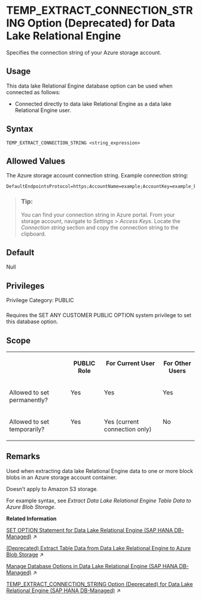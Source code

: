 <!-- loiob96926be0fc140889e7cefa3565b0f1f -->

# TEMP\_EXTRACT\_CONNECTION\_STRING Option \(Deprecated\) for Data Lake Relational Engine

Specifies the connection string of your Azure storage account.



<a name="loiob96926be0fc140889e7cefa3565b0f1f__section_fq2_gpq_znb"/>

## Usage

This data lake Relational Engine database option can be used when connected as follows:

-   Connected directly to data lake Relational Engine as a data lake Relational Engine user.



<a name="loiob96926be0fc140889e7cefa3565b0f1f__temp_extract_connection_syntax1"/>

## Syntax

```
TEMP_EXTRACT_CONNECTION_STRING <string_expression>
```



<a name="loiob96926be0fc140889e7cefa3565b0f1f__temp_extract_connection_values1"/>

## Allowed Values

The Azure storage account connection string. Example connection string:

```
DefaultEndpointsProtocol=https;AccountName=example;AccountKey=example_key;EndpointSuffix=core.windows.net
```

> ### Tip:  
> You can find your connection string in Azure portal. From your storage account, navigate to *Settings* \> *Access Keys*. Locate the *Connection string* section and copy the connection string to the clipboard.



<a name="loiob96926be0fc140889e7cefa3565b0f1f__temp_extract_connection_default1"/>

## Default

Null



<a name="loiob96926be0fc140889e7cefa3565b0f1f__temp_extract_connection_priv1"/>

## Privileges

Privilege Category: PUBLIC



### 

Requires the SET ANY CUSTOMER PUBLIC OPTION system privilege to set this database option.



<a name="loiob96926be0fc140889e7cefa3565b0f1f__temp_extract_connection_scope1"/>

## Scope


<table>
<tr>
<th valign="top">

 

</th>
<th valign="top">

PUBLIC Role

</th>
<th valign="top">

For Current User

</th>
<th valign="top">

For Other Users

</th>
</tr>
<tr>
<td valign="top">

Allowed to set permanently?

</td>
<td valign="top">

Yes

</td>
<td valign="top">

Yes

</td>
<td valign="top">

Yes

</td>
</tr>
<tr>
<td valign="top">

Allowed to set temporarily?

</td>
<td valign="top">

Yes

</td>
<td valign="top">

Yes \(current connection only\)

</td>
<td valign="top">

No

</td>
</tr>
</table>



<a name="loiob96926be0fc140889e7cefa3565b0f1f__temp_extract_connection_remarks1"/>

## Remarks

Used when extracting data lake Relational Engine data to one or more block blobs in an Azure storage account container.

Doesn’t apply to Amazon S3 storage.

For example syntax, see *Extract Data Lake Relational Engine Table Data to Azure Blob Storage*.

**Related Information**  


[SET OPTION Statement for Data Lake Relational Engine (SAP HANA DB-Managed)](https://help.sap.com/viewer/a898e08b84f21015969fa437e89860c8/2024_1_QRC/en-US/84a37a4b73ff4ba1ae53aad6b4c94803.html "Changes options that affect the behavior of the database and its compatibility with Transact-SQL. Setting the value of an option can change the behavior for all users or an individual user, in either a temporary or permanent scope.") :arrow_upper_right:

[(Deprecated) Extract Table Data from Data Lake Relational Engine to Azure Blob Storage](https://help.sap.com/viewer/a8942f1c84f2101594aad09c82c80aea/2024_1_QRC/en-US/72f882141a704328a7ff18c7b0b1914e.html "Use data lake Relational Engine TEMP_EXTRACT database options in your extraction query to extract data lake Relational Engine data to one or more block blobs in an Azure storage account container.") :arrow_upper_right:

[Manage Database Options in Data Lake Relational Engine (SAP HANA DB-Managed)](https://help.sap.com/viewer/9220e7fec0fe4503b5c5a6e21d584e63/2024_1_QRC/en-US/964f12eb2961478b8205f5bfd8ee2ec6.html "Data lake Relational Engine database options are configurable settings that change the way the data lake Relational Engine instance behaves or performs.") :arrow_upper_right:

[TEMP_EXTRACT_CONNECTION_STRING Option (Deprecated) for Data Lake Relational Engine (SAP HANA DB-Managed)](https://help.sap.com/viewer/a898e08b84f21015969fa437e89860c8/2024_1_QRC/en-US/102fce67fe5341fa983aca0a4e3143a7.html "Specifies the connection string of your Azure storage account.") :arrow_upper_right:

